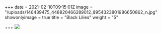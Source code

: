 +++
date = 2021-02-10T09:15:01Z
image = "/uploads/146439475_448820466289012_8954323801986650862_n.jpg"
showonlyimage = true
title = "Black Lilies"
weight = "5"

+++
![](/uploads/146439475_448820466289012_8954323801986650862_n.jpg)